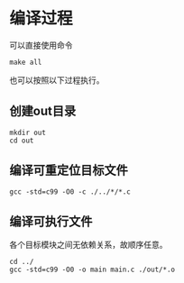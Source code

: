 # 编译过程

可以直接使用命令
```
make all
```
也可以按照以下过程执行。

## 创建out目录

```
mkdir out
cd out
```

## 编译可重定位目标文件

```
gcc -std=c99 -O0 -c ./../*/*.c
```

## 编译可执行文件

各个目标模块之间无依赖关系，故顺序任意。

```
cd ../
gcc -std=c99 -O0 -o main main.c ./out/*.o
```